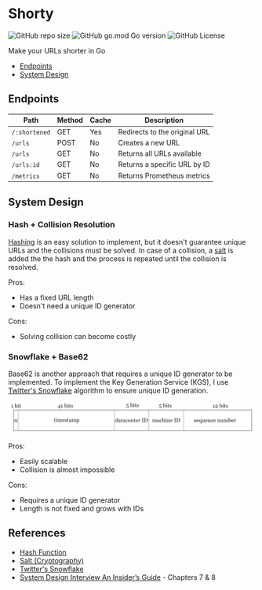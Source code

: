 # Shorty
![GitHub repo size](https://img.shields.io/github/repo-size/keivanipchihagh/shorty)
![GitHub go.mod Go version](https://img.shields.io/github/go-mod/go-version/keivanipchihagh/shorty)
![GitHub License](https://img.shields.io/github/license/keivanipchihagh/shorty)


Make your URLs shorter in Go

* [Endpoints](#Endpoints)
* [System Design](#system-design)

## Endpoints
| **Path** | **Method** | **Cache** | **Description** 
| --- | --- | -- | -- |
| `/:shortened` | GET | Yes | Redirects to the original URL
| `/urls` | POST | No | Creates a new URL
| `/urls` | GET | No | Returns all URLs available
| `/urls:id` | GET | No | Returns a specific URL by ID
| `/metrics` | GET | No | Returns Prometheus metrics

## System Design

### Hash + Collision Resolution

[Hashing]((https://en.wikipedia.org/wiki/Hash_function)) is an easy solution to implement, but it doesn't guarantee unique URLs and the collisions must be solved. In case of a collision, a [salt](https://en.wikipedia.org/wiki/Salt_(cryptography)) is added the the hash and the process is repeated until the collision is resolved.

Pros:
- Has a fixed URL length
- Doesn't need a unique ID generator

Cons:
- Solving collision can become costly

### Snowflake + Base62
Base62 is another approach that requires a unique ID generator to be implemented. To implement the Key Generation Service (KGS), I use [Twitter's Snowflake](https://github.com/twitter-archive/snowflake) algorithm to ensure unique ID generation.

![Twitter's Snowflake](/assets/snowflake.png)

Pros:
- Easily scalable
- Collision is almost impossible

Cons:
- Requires a unique ID generator
- Length is not fixed and grows with IDs

## References
- [Hash Function](https://en.wikipedia.org/wiki/Hash_function)
- [Salt (Cryptography)](https://en.wikipedia.org/wiki/Salt_(cryptography))
- [Twitter's Snowflake](https://github.com/twitter-archive/snowflake)
- [System Design Interview An Insider’s Guide](https://www.amazon.com/System-Design-Interview-insiders-Second/dp/B08CMF2CQF) - Chapters 7 & 8
